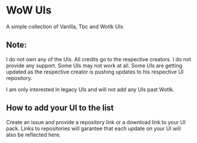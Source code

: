 # WoW UIs
A simple collection of Vanilla, Tbc and Wotlk UIs

## Note:
I do not own any of the UIs. 
All credits go to the respective creators.
I do not provide any support.
Some UIs may not work at all. 
Some UIs are getting updated as the respective creator is pushing updates to his respective UI repository.

I am only interested in legacy UIs and will not add any UIs past Wotlk.
 
## How to add your UI to the list
Create an issue and provide a repository link or a download link to your UI pack.
Links to repositories will garantee that each update on your UI will also be reflected here.